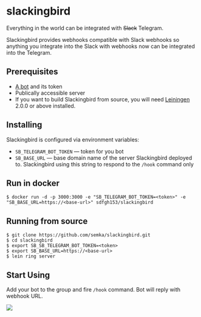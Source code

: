 # slackingbird

Everything in the world can be integrated with ~~Slack~~ Telegram.

Slackingbird provides webhooks compatible with Slack webhooks so anything you integrate into the Slack with 
webhooks now can be integrated into the Telegram.

## Prerequisites

- [A bot](https://core.telegram.org/bots#3-how-do-i-create-a-bot) and its 
token
- Publically accessible server
- If you want to build Slackingbird from source, you will need [Leiningen](https://github.com/technomancy/leiningen) 2.0.0 or above installed.

## Installing

Slackingbird is configured via environment variables:

- `SB_TELEGRAM_BOT_TOKEN` — token for you bot
- `SB_BASE_URL` — base domain name of the server Slackingbird deployed to. Slackingbird using this string 
to respond to the `/hook` command only

## Run in docker

```
$ docker run -d -p 3000:3000 -e "SB_TELEGRAM_BOT_TOKEN=<token>" -e "SB_BASE_URL=https://<base-url>" sdfgh153/slackingbird
```

## Running from source

```
$ git clone https://github.com/semka/slackingbird.git
$ cd slackingbird
$ export SB_SB_TELEGRAM_BOT_TOKEN=<token>
$ export SB_BASE_URL=https://<base-url>
$ lein ring server
```

## Start Using

Add your bot to the group and fire `/hook` command. Bot will reply with webhook URL.

![](http://take.ms/gynau)
